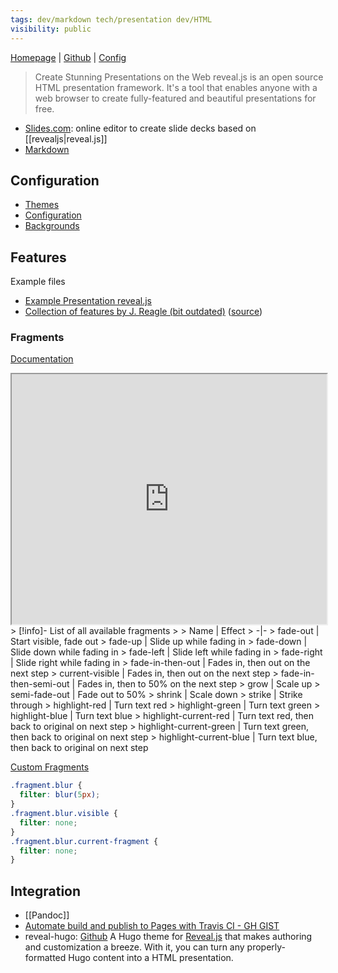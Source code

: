 ```yaml
---
tags: dev/markdown tech/presentation dev/HTML
visibility: public
---
```

[Homepage](https://revealjs.com/) | [Github](https://github.com/hakimel/reveal.js) | [Config](https://revealjs.com/config/)

> Create Stunning Presentations on the Web
> reveal.js is an open source HTML presentation framework. It's a tool that enables anyone with a web browser to create fully-featured and beautiful presentations for free.

- [Slides.com](https://slides.com/): online editor to create slide decks based on [[revealjs|reveal.js]]
- [Markdown](https://revealjs.com/markdown/)

## Configuration
- [Themes](https://revealjs.com/themes/)
- [Configuration](https://revealjs.com/config/)
- [Backgrounds](https://revealjs.com/backgrounds/)

## Features
Example files
- [Example Presentation reveal.js](file://rsc/revealjs/presentation_revealjs.md)
- [Collection of features by J. Reagle (bit outdated)](file://rsc/markdown/revealjs_features_JReagle.md) ([source](https://reagle.org/joseph/talks/2014/exemplar.md))

### Fragments
[Documentation](https://revealjs.com/fragments/)
<iframe title="" src="https://revealjs.com/fragments/" width="100%" height="400"></iframe>
> [!info]- List of all available fragments
>
> Name | Effect
> -|-
> fade-out | Start visible, fade out
> fade-up | Slide up while fading in
> fade-down | Slide down while fading in
> fade-left | Slide left while fading in
> fade-right | Slide right while fading in
> fade-in-then-out | Fades in, then out on the next step
> current-visible | Fades in, then out on the next step
> fade-in-then-semi-out | Fades in, then to 50% on the next step
> grow | Scale up
> semi-fade-out | Fade out to 50%
> shrink | Scale down
> strike | Strike through
> highlight-red | Turn text red
> highlight-green | Turn text green
> highlight-blue | Turn text blue
> highlight-current-red | Turn text red, then back to original on next step
> highlight-current-green | Turn text green, then back to original on next step
> highlight-current-blue | Turn text blue, then back to original on next step

[Custom Fragments](https://revealjs.com/fragments/#custom-fragments)
```css
.fragment.blur {
  filter: blur(5px);
}
.fragment.blur.visible {
  filter: none;
}
.fragment.blur.current-fragment {
  filter: none;
}
```

## Integration
- [[Pandoc]]
- [Automate build and publish to Pages with Travis CI - GH GIST](https://gist.github.com/jonashackt/85f9df62986db4e70396e3c494e26b76)
- reveal-hugo: [Github](https://github.com/dzello/reveal-hugo)
  A Hugo theme for [Reveal.js](https://revealjs.com/) that makes authoring and customization a breeze. With it, you can turn any properly-formatted Hugo content into a HTML presentation.
